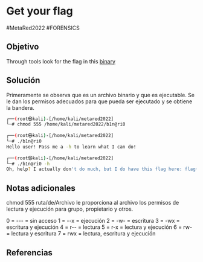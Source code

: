 # Get your flag
#MetaRed2022 #FORENSICS 
## Objetivo
Through tools look for the flag in this [binary](https://drive.google.com/file/d/1YFNZwSLOduHnaJnvtUE5k9FkmQY6J7Nl/view?usp=sharing)
## Solución
Primeramente se observa que es un archivo binario y que es ejecutable. Se le dan los permisos adecuados para que pueda ser ejecutado y se obtiene la bandera.

```bash
┌──(root㉿kali)-[/home/kali/metared2022]
└─# chmod 555 /home/kali/metared2022/b1n@ri0
                                                                            
┌──(root㉿kali)-[/home/kali/metared2022]
└─# ./b1n@ri0                               
Hello user! Pass me a -h to learn what I can do!
                                                                            
┌──(root㉿kali)-[/home/kali/metared2022]
└─# ./b1n@ri0 -h
Oh, help? I actually don't do much, but I do have this flag here: flag{T3@m_H3rE_1s_yU0r_Fl@G_XD}"@@@@@

```
## Notas adicionales
chmod 555 ruta/de/Archivo 
le proporciona al archivo los permisos de lectura y ejecución para grupo, propietario y otros.

0 = --- = sin acceso
1 = --x = ejecución
2 = -w- = escritura
3 = -wx = escritura y ejecución
4 = r-- = lectura
5 = r-x = lectura y ejecución
6 = rw- = lectura y escritura
7 = rwx = lectura, escritura y ejecución

## Referencias
